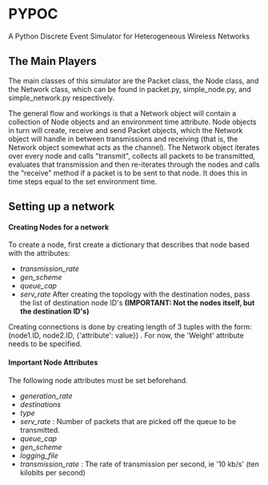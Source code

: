 # PYPOC
A Python Discrete Event Simulator for Heterogeneous Wireless Networks

## The Main Players
The main classes of this simulator are the Packet class, the Node class, and 
the Network class, which can be found in packet.py, simple_node.py, and simple_network.py
respectively. 

The general flow and workings is that a Network object will contain a collection of Node objects
and an environment time attribute. Node objects in turn will create, receive and send Packet objects,
which the Network object will handle in between transmissions and receiving (that is, the Network
object somewhat acts as the channel). The Network object iterates over every node and calls "transmit",
collects all packets to be transmitted, evaluates that transmission and then re-iterates through the nodes
and calls the "receive" method if a packet is to be sent to that node. It does this in time steps equal
to the set environment time.

## Setting up a network

#### Creating Nodes for a network
To create a node, first create a dictionary that describes that node
based with the attributes:
- _transmission_rate_
- _gen_scheme_
- _queue_cap_
- _serv_rate_
After creating the topology with the destination nodes, pass the list
of destination node ID's **(IMPORTANT: Not the nodes itself, but the destination
ID's)**

Creating connections is done by creating length of 3 tuples with the form:
(node1.ID, node2.ID, {'attribute': value}) . For now, the 'Weight' attribute
needs to be specified.

#### Important Node Attributes
The following node attributes must be set beforehand.

- _generation_rate_
- _destinations_
- _type_
- _serv_rate_ : Number of packets that are picked off the queue to be transmitted.
- _queue_cap_
- _gen_scheme_
- _logging_file_
- _transmission_rate_ : The rate of transmission per second, ie '10 kb/s' (ten kilobits per second)
 